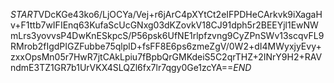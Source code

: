$START$VDcKGe43ko6/LjOCYa/Vej+r6jArC4pXYtCt2eIFPDHeCArkvk9iXagaHv+F1ttb7wIFIEnq63KufaScUcGNxg03dKZovkV18CJ91dph5r2BEEYjl1EwNWmLrs3yovvsP4DwKnESkpcS/P56psk6UfNE1rlpfzvng9CyZPnSWv13scqvFL9RMrob2fIgdPIGZFubbe75qlplD+fsFF8E6ps6zmeZgV/0W2+dI4MWyxjyEvy+zxxOpsMn05r7HwR7jtCAkLpiu7fBpbQrGMKdeiS5C2qrTHZ+2INrY9H2+RAVndmE3TZ1GR7b1UrVKX4SLQZl6fx7lr7qgy0Ge1zcYA==$END$
